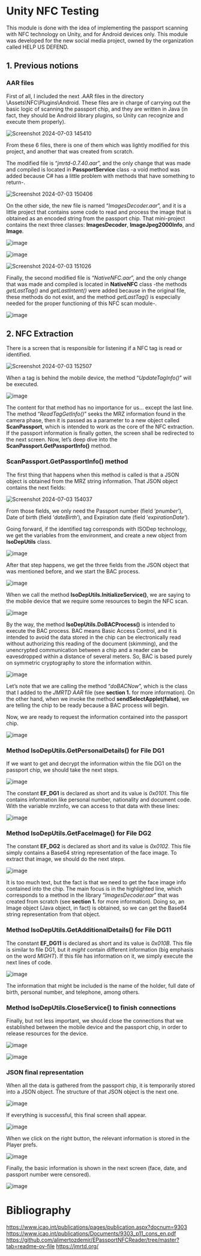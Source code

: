 # Unity NFC Testing
This module is done with the idea of implementing the passport scanning with NFC technology on Unity, and for Android devices only. This module was developed for the new social media project, owned by the organization called HELP US DEFEND.

## 1. Previous notions

### AAR files

First of all, I included the next .AAR files in the directory \Assets\NFC\Plugins\Android. These files are in charge of carrying out the basic logic of scanning the passport chip, and they are written in Java (in fact, they should be Android library plugins, so Unity can recognize and execute them properly).

![Screenshot 2024-07-03 145410](https://github.com/nailuj1992/unity_nfc/assets/14367140/56007b39-686d-4adb-ba6c-ed06498cdee5)

From these 6 files, there is one of them which was lightly modified for this project, and another that was created from scratch.

The modified file is “*jmrtd-0.7.40.aar*”, and the only change that was made and compiled is located in **PassportService** class -a void method was added because C# has a little problem with methods that have something to return-.

![Screenshot 2024-07-03 150406](https://github.com/nailuj1992/unity_nfc/assets/14367140/d1ca3016-1724-43b4-888f-01151dda6016)

On the other side, the new file is named “*ImagesDecoder.aar*”, and it is a little project that contains some code to read and process the image that is obtained as an encoded string from the passport chip. That mini-project contains the next three classes: **ImagesDecoder**, **ImageJpeg2000Info**, and **Image**.

![image](https://github.com/nailuj1992/unity_nfc/assets/14367140/ed645517-aca8-4b55-9e64-ccfab87761e0)

![image](https://github.com/nailuj1992/unity_nfc/assets/14367140/01fb861b-0b07-4106-8253-8414d26cc41d)

![Screenshot 2024-07-03 151026](https://github.com/nailuj1992/unity_nfc/assets/14367140/6d10e41e-2b22-4712-8fa3-8c2551536263)

Finally, the second modified file is “*NativeNFC.aar*”, and the only change that was made and compiled is located in **NativeNFC** class -the methods *getLastTag()* and *getLastIntent()* were added because in the original file, these methods do not exist, and the method *getLastTag()* is especially needed for the proper functioning of this NFC scan module-.

![image](https://github.com/nailuj1992/unity_nfc/assets/14367140/daf91c34-f485-4374-8dec-8d1db35f06d4)

## 2. NFC Extraction

There is a screen that is responsible for listening if a NFC tag is read or identified.

![Screenshot 2024-07-03 152507](https://github.com/nailuj1992/unity_nfc/assets/14367140/8f74eba1-a431-4827-ab1b-91af26eb1489)

When a tag is behind the mobile device, the method “*UpdateTagInfo()*” will be executed.

![image](https://github.com/nailuj1992/unity_nfc/assets/14367140/3d8b8c5f-382b-412d-9673-7ed2917cd8f7)

The content for that method has no importance for us… except the last line. The method “*ReadTagGetInfo()*” seeks the MRZ information found in the camera phase, then it is passed as a parameter to a new object called **ScanPassport**, which is intended to work as the core of the NFC extraction. If the passport information is finally gotten, the screen shall be redirected to the next screen. Now, let’s deep dive into the **ScanPassport.GetPassportInfo()** method.

### ScanPassport.GetPassportInfo() method

The first thing that happens when this method is called is that a JSON object is obtained from the MRZ string information. That JSON object contains the next fields:

![Screenshot 2024-07-03 154037](https://github.com/nailuj1992/unity_nfc/assets/14367140/2e9ec68d-ce0e-49b4-a886-43c6fdc352a0)

From those fields, we only need the Passport number (field ‘*pnumber*’), Date of birth (field ‘*dateBirth*’), and Expiration date (field ‘*expirationDate*’).

Going forward, if the identified tag corresponds with ISODep technology, we get the variables from the environment, and create a new object from **IsoDepUtils** class.

![image](https://github.com/nailuj1992/unity_nfc/assets/14367140/2fd656c5-af57-4728-ad67-540b4d492d63)

After that step happens, we get the three fields from the JSON object that was mentioned before, and we start the BAC process. 

![image](https://github.com/nailuj1992/unity_nfc/assets/14367140/fffbab6e-0956-4082-8905-19a909e305cf)

When we call the method **IsoDepUtils.InitializeService()**, we are saying to the mobile device that we require some resources to begin the NFC scan.

![image](https://github.com/nailuj1992/unity_nfc/assets/14367140/6c781893-b409-4159-8a50-14519ec08c35)

By the way, the method **IsoDepUtils.DoBACProcess()** is intended to execute the BAC process. BAC means Basic Access Control, and it is intended to avoid the data stored in the chip can be electronically read without authorizing this reading of the document (skimming), and the unencrypted communication between a chip and a reader can be eavesdropped within a distance of several meters. So, BAC is based purely on symmetric cryptography to store the information within.

![image](https://github.com/nailuj1992/unity_nfc/assets/14367140/0d51f6ba-c6cd-418a-ab0f-23ca5287d7a1)

Let’s note that we are calling the method “*doBACNow*”, which is the class that I added to the *JMRTD AAR* file (see **section 1.** for more information). On the other hand, when we invoke the method **sendSelectApplet(false)**, we are telling the chip to be ready because a BAC process will begin.

Now, we are ready to request the information contained into the passport chip.

![image](https://github.com/nailuj1992/unity_nfc/assets/14367140/e6c415b1-0bfb-461b-a18a-2974a34e2089)

### Method IsoDepUtils.GetPersonalDetails() for File DG1

If we want to get and decrypt the information within the file DG1 on the passport chip, we should take the next steps.

![image](https://github.com/nailuj1992/unity_nfc/assets/14367140/7e17f1a1-ce22-4deb-ad30-689c4f98a5fa)

The constant **EF_DG1** is declared as short and its value is *0x0101*. This file contains information like personal number, nationality and document code. With the variable mrzInfo, we can access to that data with these lines:

![image](https://github.com/nailuj1992/unity_nfc/assets/14367140/c0930cec-6b75-475b-bd4c-0eaa80c7c2d1)

### Method IsoDepUtils.GetFaceImage() for File DG2

The constant **EF_DG2** is declared as short and its value is *0x0102*. This file simply contains a Base64 string representation of the face image. To extract that image, we should do the next steps.

![image](https://github.com/nailuj1992/unity_nfc/assets/14367140/f274ac28-ea19-4d25-b7c0-e02a06cbee07)

It is too much text, but the fact is that we need to get the face image info contained into the chip. The main focus is in the highlighted line, which corresponds to a method in the library “*ImagesDecoder.aar*” that was created from scratch (see **section 1.** for more information). Doing so, an Image object (Java object, in fact) is obtained, so we can get the Base64 string representation from that object.

### Method IsoDepUtils.GetAdditionalDetails() for File DG11

The constant **EF_DG11** is declared as short and its value is *0x010B*. This file is similar to file DG1, but it *might* contain different information (big emphasis on the word *MIGHT*). If this file has information on it, we simply execute the next lines of code.

![image](https://github.com/nailuj1992/unity_nfc/assets/14367140/d58f18cc-d0af-4987-a202-06d5e4cbb04f)

The information that might be included is the name of the holder, full date of birth, personal number, and telephone, among others.

### Method IsoDepUtils.CloseService() to finish connections

Finally, but not less important, we should close the connections that we established between the mobile device and the passport chip, in order to release resources for the device.

![image](https://github.com/nailuj1992/unity_nfc/assets/14367140/96c137c8-b11e-4602-958e-49a949cb0a91)

![image](https://github.com/nailuj1992/unity_nfc/assets/14367140/7efcb17d-5eb5-491e-81fc-a38eec7eba99)

### JSON final representation

When all the data is gathered from the passport chip, it is temporarily stored into a JSON object. The structure of that JSON object is the next one.

![image](https://github.com/nailuj1992/unity_nfc/assets/14367140/b0ef6cff-4bea-4ac1-9598-04cfea83280d)

If everything is successful, this final screen shall appear.

![image](https://github.com/nailuj1992/unity_nfc/assets/14367140/f0613d95-68ca-4817-8783-8b5a55e9271f)

When we click on the right button, the relevant information is stored in the Player prefs.

![image](https://github.com/nailuj1992/unity_nfc/assets/14367140/9657c023-7009-47d8-af31-8197e2783d6c)

Finally, the basic information is shown in the next screen (face, date, and passport number were censored).

![image](https://github.com/nailuj1992/unity_nfc/assets/14367140/acfeb479-9b4f-4924-a5be-a516b88ba30f)

# Bibliography

https://www.icao.int/publications/pages/publication.aspx?docnum=9303
https://www.icao.int/publications/Documents/9303_p11_cons_en.pdf
https://github.com/alimertozdemir/EPassportNFCReader/tree/master?tab=readme-ov-file
https://jmrtd.org/
